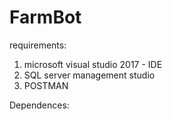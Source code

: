 # FarmBot
requirements:
  1) microsoft visual studio 2017 - IDE
  2) SQL server management studio 
  3) POSTMAN
  
  Dependences:
    
